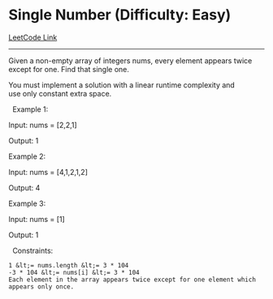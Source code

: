 # Single Number (Difficulty: Easy)

[LeetCode Link](https://leetcode.com/problems/single-number/)

---

Given a non-empty&nbsp;array of integers nums, every element appears twice except for one. Find that single one.

You must&nbsp;implement a solution with a linear runtime complexity and use&nbsp;only constant&nbsp;extra space.

&nbsp;
Example 1:


Input: nums = [2,2,1]

Output: 1


Example 2:


Input: nums = [4,1,2,1,2]

Output: 4


Example 3:


Input: nums = [1]

Output: 1


&nbsp;
Constraints:


	1 &lt;= nums.length &lt;= 3 * 104
	-3 * 104 &lt;= nums[i] &lt;= 3 * 104
	Each element in the array appears twice except for one element which appears only once.



